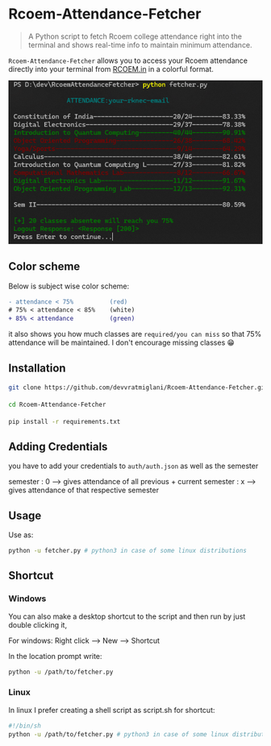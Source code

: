 # Rcoem-Attendance-Fetcher
> A Python script to fetch Rcoem college attendance right into the terminal and shows real-time info to maintain minimum attendance.

`Rcoem-Attendance-Fetcher` allows you to access your Rcoem attendance directly into your terminal from [RCOEM.in](rcoem.in) in a colorful format.

![Demo raf](./demoraf.png)

## Color scheme
Below is subject wise color scheme:
```diff
- attendance < 75%          (red)
# 75% < attendance < 85%    (white)
+ 85% < attendance          (green)
```

it also shows you how much classes are `required/you can miss` so that 75% attendance will be maintained. I don't encourage missing classes 😁

## Installation

```sh
git clone https://github.com/devvratmiglani/Rcoem-Attendance-Fetcher.git

cd Rcoem-Attendance-Fetcher

pip install -r requirements.txt
```

## Adding Credentials
you have to add your credentials to `auth/auth.json` as well as the semester

semester : 0 --> gives attendance of all previous + current
semester : x --> gives attendance of that respective semester

## Usage 
Use as:

```sh
python -u fetcher.py # python3 in case of some linux distributions
```

## Shortcut
### Windows
You can also make a desktop shortcut to the script and then run by just double clicking it,

For windows:
Right click --> New --> Shortcut

In the location prompt write:
```sh
python -u /path/to/fetcher.py
``` 

### Linux
In linux I prefer creating a shell script as script.sh for shortcut:
```sh
#!/bin/sh
python -u /path/to/fetcher.py # python3 in case of some linux distributions
```


